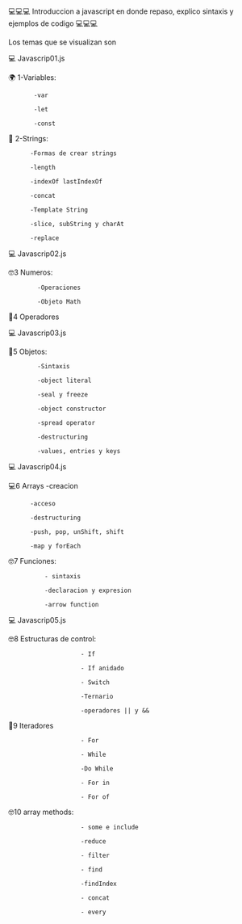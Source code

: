 💻💻💻 Introduccion a javascript en donde repaso, explico sintaxis y ejemplos de codigo 💻💻💻

Los temas que se visualizan son 

💻 Javascrip01.js

🌍 1-Variables:
        
           -var
        
           -let
        
           -const


📝 2-Strings:

          -Formas de crear strings
          
          -length
          
          -indexOf lastIndexOf
          
          -concat
          
          -Template String
          
          -slice, subString y charAt
          
          -replace
          
💻 Javascrip02.js          
          
🤓3 Numeros:

            -Operaciones 
            
            -Objeto Math
            
🧭4 Operadores

💻 Javascrip03.js

💾5 Objetos:

            -Sintaxis
            
            -object literal
            
            -seal y freeze
            
            -object constructor
            
            -spread operator
            
            -destructuring
            
            -values, entries y keys
            
💻 Javascrip04.js

💻6 Arrays
          -creacion
          
          -acceso
          
          -destructuring
          
          -push, pop, unShift, shift
          
          -map y forEach
          
🤓7 Funciones:

              - sintaxis
              
              -declaracion y expresion
              
              -arrow function

💻 Javascrip05.js

🤓8 Estructuras de control:

                        - If
                        
                        - If anidado
                        
                        - Switch
                        
                        -Ternario
                        
                        -operadores || y &&
                        
💾9 Iteradores

                        - For
                        
                        - While
                        
                        -Do While
                        
                        - For in
                        
                        - For of
                        
  🤓10 array methods: 
  
                        - some e include
                        
                        -reduce
                        
                        - filter
                        
                        - find
                        
                        -findIndex
                        
                        - concat
                        
                        - every
                        
                        
                  
                        
